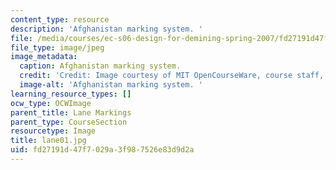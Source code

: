 ```yaml
---
content_type: resource
description: 'Afghanistan marking system. '
file: /media/courses/ec-s06-design-for-demining-spring-2007/fd27191d47f7029a3f987526e83d9d2a_lane01.jpg
file_type: image/jpeg
image_metadata:
  caption: Afghanistan marking system.
  credit: 'Credit: Image courtesy of MIT OpenCourseWare, course staff, and students.'
  image-alt: 'Afghanistan marking system. '
learning_resource_types: []
ocw_type: OCWImage
parent_title: Lane Markings
parent_type: CourseSection
resourcetype: Image
title: lane01.jpg
uid: fd27191d-47f7-029a-3f98-7526e83d9d2a
---
```

